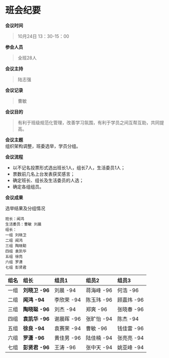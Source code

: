 # 班会纪要

**会议时间**

> 10月24日 13：30-15：00

**参会人员**

> 全班28人

**会议主持**

> 陆志强

**会议记录**

> 曹敏

**会议目的**

> 有利于班级规范化管理，改善学习氛围，有利于学员之间互帮互助，共同提高。

**会议主题**  
组织架构调整，班委选举，学员分组。

**会议流程**

* 以不记名投票形式选出班长1人，组长7人，生活委员1人；
* 票数前几名上台发表获奖感言；
* 确定班长、组长及生活委员的人选；
* 确定各组组员。

**会议成果**

选举结果及分组情况

```
班长：闻鸿 
生活委员：曹敏 刘晨
组长：
一组 刘晓卫
二组 闻鸿
三组 陶晓聪
四组 袁凯华
五组 徐亮
六组 罗潇
七组 彭贤君
```

| **组名** | **组长** | **组员1** | **组员2** | **组员3** |
| :--- | :--- | :--- | :--- | :--- |
| 一组 | **刘晓卫 -96** | 刘晨 -94 | 蒋海峰 -96 | 何浩 -96 |
| 二组 | **闻鸿 -94** | 李欣荣 -94 | 陈玉玮 -96 | 顾嘉炜 -96 |
| 三组 | **陶晓聪 -96** | 刘杰 -94 | 郑爽 -96 | 张晓春 -96 |
| 四组 | **袁凯华 -96** | 谢晨晖 -96 | 张旷怡 -94 | 陈杰 -94 |
| 五组 | **徐良 -94** | 袁赛荣 -94 | 曹敏 -96 | 钱佳雷 -96 |
| 六组 | **罗潇 -96** | 黄佳男 -96 | 陆佳楠 -94 | 张亮亮 -94 |
| 七组 | **彭贤君 -96** | 王涛 -96 | 张中天 -94 | 姚亚峰 -94 |



